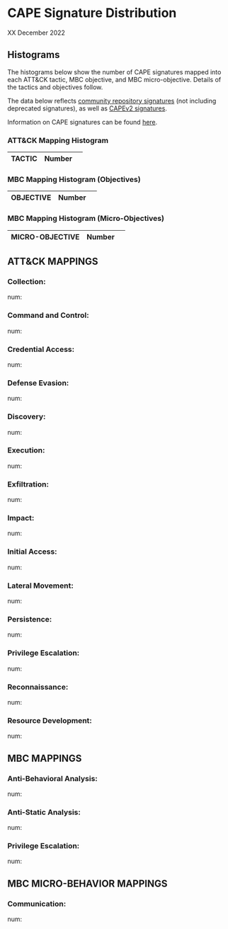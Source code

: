 # CAPE Signature Distribution #
XX December 2022

## Histograms ##
The histograms below show the number of CAPE signatures mapped into each ATT&CK tactic, MBC objective, and MBC micro-objective. Details of the tactics and objectives follow. 

The data below reflects [community repository signatures](https://github.com/kevoreilly/community/tree/master/modules/signatures) (not including deprecated signatures), as well as [CAPEv2 signatures](https://github.com/kevoreilly/CAPEv2/blob/master/modules/signatures/CAPE.py). 

Information on CAPE signatures can be found [here](https://github.com/kevoreilly/CAPEv2/blob/master/docs/book/src/customization/signatures.rst).

### ATT&CK Mapping Histogram ###

| **TACTIC** | **Number**  |  |
|-----|-----|-----|



### MBC Mapping Histogram (Objectives) ###

| **OBJECTIVE** | **Number** |  |
|-----|-----|-----|


### MBC Mapping Histogram (Micro-Objectives) ###

| **MICRO-OBJECTIVE** | **Number**  |  |
|-----|-----|-----|



## ATT&CK MAPPINGS ##

### Collection: ###
  num: 

  
### Command and Control: ###
  num: 
  
  
### Credential Access: ###
  num: 

  
### Defense Evasion: ###
  num: 

  
### Discovery: ###
  num: 
   
  
### Execution: ###
  num: 
  
  
### Exfiltration: ###
  num: 
  
  
### Impact: ###
  num: 
   
  
### Initial Access: ###
  num: 
  
  
### Lateral Movement: ###
  num: 
  
  
### Persistence: ###
  num: 
   
  
### Privilege Escalation: ###
  num: 
   
  
### Reconnaissance: ###
  num: 
  
  
### Resource Development: ###
  num: 
  

## MBC MAPPINGS ##

### Anti-Behavioral Analysis: ###
  num: 
   
  
### Anti-Static Analysis: ###
  num: 
   

### Privilege Escalation: ###
  num: 


## MBC MICRO-BEHAVIOR MAPPINGS ##

### Communication: ###
  num: 

